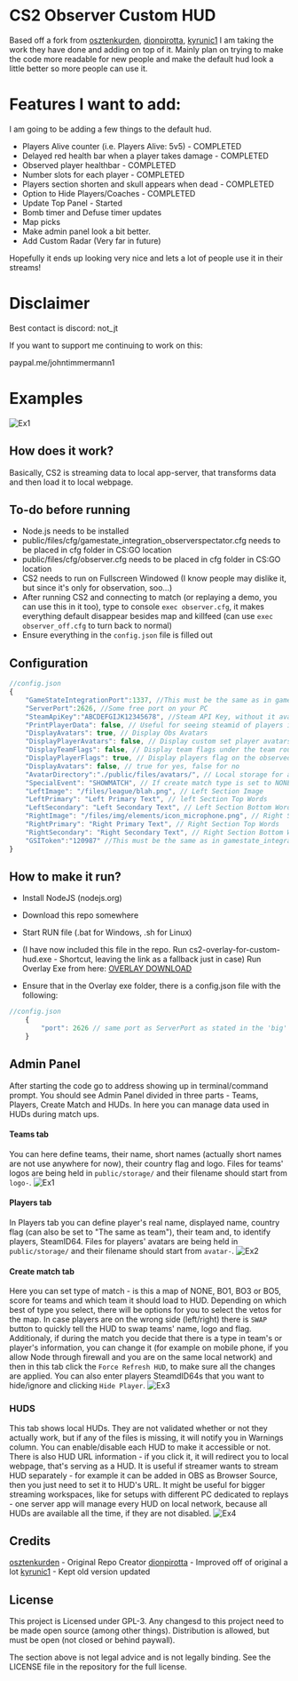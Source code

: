  # CS2 Observer Custom HUD

Based off a fork from [osztenkurden](https://github.com/osztenkurden), [dionpirotta](https://github.com/dionpirotta), [kyrunic1](https://github.com/kyrunic1/)
I am taking the work they have done and adding on top of it. Mainly plan on trying to make the code more readable for new people and make the default hud look a little better so more people can use it.

# Features I want to add:
I am going to be adding a few things to the default hud.

- Players Alive counter (i.e. Players Alive: 5v5) - COMPLETED
- Delayed red health bar when a player takes damage - COMPLETED
- Observed player healthbar - COMPLETED
- Number slots for each player - COMPLETED
- Players section shorten and skull appears when dead - COMPLETED
- Option to Hide Players/Coaches - COMPLETED
- Update Top Panel - Started
- Bomb timer and Defuse timer updates
- Map picks
- Make admin panel look a bit better.
- Add Custom Radar (Very far in future)

Hopefully it ends up looking very nice and lets a lot of people use it in their streams!
    

# Disclaimer

Best contact is discord: not_jt

If you want to support me continuing to work on this:

paypal.me/johntimmermann1

# Examples

![Ex1](https://i.imgur.com/lPfe5ss.png)
## How does it work?

Basically, CS2 is streaming data to local app-server, that transforms data and then load it to local webpage.

## To-do before running

- Node.js needs to be installed
- public/files/cfg/gamestate_integration_observerspectator.cfg needs to be placed in cfg folder in CS:GO location
- public/files/cfg/observer.cfg needs to be placed in cfg folder in CS:GO location
- CS2 needs to run on Fullscreen Windowed (I know people may dislike it, but since it's only for observation, soo...)
- After running CS2 and connecting to match (or replaying a demo, you can use this in it too), type to console `exec observer.cfg`, it makes everything default disappear besides map and killfeed (can use `exec observer_off.cfg` to turn back to normal)
- Ensure everything in the `config.json` file is filled out

## Configuration

```javascript
//config.json
{
    "GameStateIntegrationPort":1337, //This must be the same as in gamestate_integration_observerspectator.cfg,
    "ServerPort":2626, //Some free port on your PC
    "SteamApiKey":"ABCDEFGIJK12345678", //Steam API Key, without it avatars won't work
    "PrintPlayerData": false, // Useful for seeing steamid of players in the game to add to players database
    "DisplayAvatars": true, // Display Obs Avatars
    "DisplayPlayerAvatars": false, // Display custom set player avatars from the players database
    "DisplayTeamFlags": false, // Display team flags under the team rounds score
    "DisplayPlayerFlags": true, // Display players flag on the observed player section
    "DisplayAvatars": false, // true for yes, false for no
    "AvatarDirectory":"./public/files/avatars/", // Local storage for avatars
    "SpecialEvent": "SHOWMATCH", // If create match type is set to NONE, it will use this text - used for something else, just leave alone
    "LeftImage": "/files/league/blah.png", // Left Section Image
    "LeftPrimary": "Left Primary Text", // left Section Top Words
    "LeftSecondary": "Left Secondary Text", // Left Section Bottom Words
    "RightImage": "/files/img/elements/icon_microphone.png", // Right Section Image
    "RightPrimary": "Right Primary Text", // Right Section Top Words
    "RightSecondary": "Right Secondary Text", // Right Section Bottom Words
    "GSIToken":"120987" //This must be the same as in gamestate_integration_observerspectator.cfg
}
```

## How to make it run?

- Install NodeJS (nodejs.org)
- Download this repo somewhere
- Start RUN file (.bat for Windows, .sh for Linux)
  
- (I have now included this file in the repo. Run cs2-overlay-for-custom-hud.exe - Shortcut, leaving the link as a fallback just in case) Run Overlay Exe from here: [OVERLAY DOWNLOAD](https://drive.google.com/file/d/1uByNiYqkzGJ-8JftDrm29XTUM0En375_/view?usp=sharing)
- Ensure that in the Overlay exe folder, there is a config.json file with the following:

```javascript
//config.json
    {
        "port": 2626 // same port as ServerPort as stated in the 'big' config.json file above
    }
```

## Admin Panel

After starting the code go to address showing up in terminal/command prompt. You should see Admin Panel divided in three parts - Teams, Players, Create Match and HUDs. In here you can manage data used in HUDs during match ups.

#### Teams tab

You can here define teams, their name, short names (actually short names are not use anywhere for now), their country flag and logo. Files for teams' logos are being held in `public/storage/` and their filename should start from `logo-`.
![Ex1](https://i.imgur.com/DHQyvAz.png)

#### Players tab

In Players tab you can define player's real name, displayed name, country flag (can also be set to "The same as team"), their team and, to identify players, SteamID64. Files for players' avatars are being held in `public/storage/` and their filename should start from `avatar-`.
![Ex2](https://i.imgur.com/Y2LO8B4.png)

#### Create match tab

Here you can set type of match - is this a map of NONE, BO1, BO3 or BO5, score for teams and which team it should load to HUD. Depending on which best of type you select, there will be options for you to select the vetos for the map. In case players are on the wrong side (left/right) there is `SWAP` button to quickly tell the HUD to swap teams' name, logo and flag.
Additionaly, if during the match you decide that there is a type in team's or player's information, you can change it (for example on mobile phone, if you allow Node through firewall and you are on the same local network) and then in this tab click the `Force Refresh HUD`, to make sure all the changes are applied. You can also enter players SteamdID64s that you want to hide/ignore and clicking `Hide Player`. 
![Ex3](https://i.imgur.com/zi3xbiV.png)
### HUDS

This tab shows local HUDs. They are not validated whether or not they actually work, but if any of the files is missing, it will notify you in Warnings column.
You can enable/disable each HUD to make it accessible or not. There is also HUD URL information - if you click it, it will redirect you to local webpage, that's serving as a HUD. It is useful if streamer wants to stream HUD separately - for example it can be added in OBS as Browser Source, then you just need to set it to HUD's URL.
It might be useful for bigger streaming workspaces, like for setups with different PC dedicated to replays - one server app will manage every HUD on local network, because all HUDs are available all the time, if they are not disabled.
![Ex4](https://i.imgur.com/qkWCfUj.png)

## Credits

[osztenkurden](https://github.com/osztenkurden) - Original Repo Creator
[dionpirotta](https://github.com/dionpirotta) - Improved off of original a lot
[kyrunic1](https://github.com/kyrunic1) - Kept old version updated

## License

This project is Licensed under GPL-3. Any changesd to this project need to be made open source (among other things). Distribution is allowed, but must be open (not closed or behind paywall).

The section above is not legal advice and is not legally binding. See the LICENSE file in the repository for the full license.
